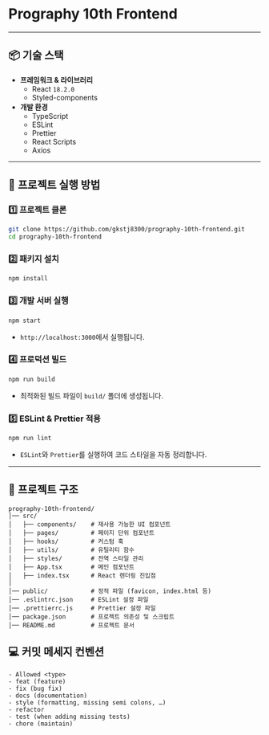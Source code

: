 # Prography 10th Frontend

---

## 📦 기술 스택

- **프레임워크 & 라이브러리**
  - React `18.2.0`
  - Styled-components
- **개발 환경**
  - TypeScript
  - ESLint
  - Prettier
  - React Scripts
  - Axios
---

## 🚀 프로젝트 실행 방법

### 1️⃣ **프로젝트 클론**

```sh
git clone https://github.com/gkstj8300/prography-10th-frontend.git
cd prography-10th-frontend
```

### 2️⃣ **패키지 설치**

```sh
npm install
```

### 3️⃣ **개발 서버 실행**

```sh
npm start
```

- `http://localhost:3000`에서 실행됩니다.

### 4️⃣ **프로덕션 빌드**

```sh
npm run build
```

- 최적화된 빌드 파일이 `build/` 폴더에 생성됩니다.

### 5️⃣ **ESLint & Prettier 적용**

```sh
npm run lint
```

- `ESLint`와 `Prettier`를 실행하여 코드 스타일을 자동 정리합니다.

---

## 📂 프로젝트 구조

```
prography-10th-frontend/
│── src/
│   ├── components/    # 재사용 가능한 UI 컴포넌트
│   ├── pages/         # 페이지 단위 컴포넌트
│   ├── hooks/         # 커스텀 훅
│   ├── utils/         # 유틸리티 함수
│   ├── styles/        # 전역 스타일 관리
│   ├── App.tsx        # 메인 컴포넌트
│   ├── index.tsx      # React 렌더링 진입점
│
│── public/            # 정적 파일 (favicon, index.html 등)
│── .eslintrc.json     # ESLint 설정 파일
│── .prettierrc.js     # Prettier 설정 파일
│── package.json       # 프로젝트 의존성 및 스크립트
│── README.md          # 프로젝트 문서
```

## :computer: 커밋 메세지 컨벤션

```
- Allowed <type>
- feat (feature)
- fix (bug fix)
- docs (documentation)
- style (formatting, missing semi colons, …)
- refactor
- test (when adding missing tests)
- chore (maintain)
```
